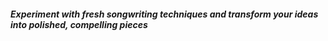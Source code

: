 ##### Experiment with fresh songwriting techniques and transform your ideas into polished, compelling pieces